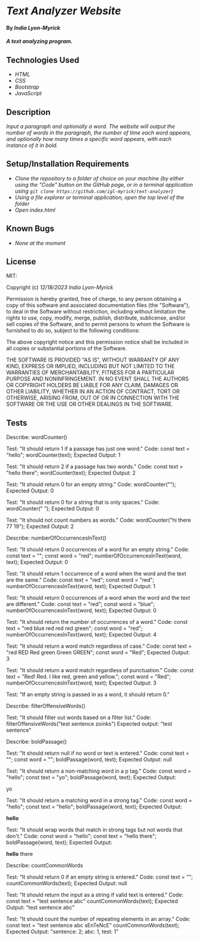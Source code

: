 # _Text Analyzer Website_

#### By _**India Lyon-Myrick**_

#### _A text analyzing program._

## Technologies Used

* _HTML_
* _CSS_
* _Bootstrap_
* _JavaScript_

## Description

_Input a paragraph and optionally a word. The website will output the number of words in the paragraph, the number of time each word appears, and optionally how many times a specific word appears, with each instance of it in bold._

## Setup/Installation Requirements

* _Clone the repository to a folder of choice on your machine (by either using the "Code" button on the GitHub page, or in a terminal application using `git clone https://github.com/igl-myrick/text-analyzer`)_
* _Using a file explorer or terminal application, open the top level of the folder_
* _Open index.html_

## Known Bugs

* _None at the moment_

## License

MIT:

Copyright (c) _12/18/2023_ _India Lyon-Myrick_

Permission is hereby granted, free of charge, to any person obtaining a copy of this software and associated documentation files (the "Software"), to deal in the Software without restriction, including without limitation the rights to use, copy, modify, merge, publish, distribute, sublicense, and/or sell copies of the Software, and to permit persons to whom the Software is furnished to do so, subject to the following conditions:

The above copyright notice and this permission notice shall be included in all copies or substantial portions of the Software.

THE SOFTWARE IS PROVIDED "AS IS", WITHOUT WARRANTY OF ANY KIND, EXPRESS OR IMPLIED, INCLUDING BUT NOT LIMITED TO THE WARRANTIES OF MERCHANTABILITY, FITNESS FOR A PARTICULAR PURPOSE AND NONINFRINGEMENT. IN NO EVENT SHALL THE AUTHORS OR COPYRIGHT HOLDERS BE LIABLE FOR ANY CLAIM, DAMAGES OR OTHER LIABILITY, WHETHER IN AN ACTION OF CONTRACT, TORT OR OTHERWISE, ARISING FROM, OUT OF OR IN CONNECTION WITH THE SOFTWARE OR THE USE OR OTHER DEALINGS IN THE SOFTWARE.

## Tests

Describe: wordCounter()

Test: "It should return 1 if a passage has just one word."
Code:
const text = "hello";
wordCounter(text);
Expected Output: 1

Test: "It should return 2 if a passage has two words."
Code:
const text = "hello there";
wordCounter(text);
Expected Output: 2

Test: "It should return 0 for an empty string."
Code: wordCounter("");
Expected Output: 0

Test: "It should return 0 for a string that is only spaces."
Code: wordCounter("            ");
Expected Output: 0

Test: "It should not count numbers as words."
Code: wordCounter("hi there 77 19");
Expected Output: 2

Describe: numberOfOccurrencesInText()

Test: "It should return 0 occurrences of a word for an empty string."
Code:
const text = "";
const word = "red";
numberOfOccurrencesInText(word, text);
Expected Output: 0

Test: "It should return 1 occurrence of a word when the word and the text are the same."
Code:
const text = "red";
const word = "red";
numberOfOccurrencesInText(word, text);
Expected Output: 1

Test: "It should return 0 occurrences of a word when the word and the text are different."
Code:
const text = "red";
const word = "blue";
numberOfOccurrencesInText(word, text);
Expected Output: 0

Test: "It should return the number of occurrences of a word."
Code:
const text = "red blue red red red green";
const word = "red";
numberOfOccurrencesInText(word, text);
Expected Output: 4

Test: "It should return a word match regardless of case."
Code:
const text = "red RED Red green Green GREEN";
const word = "Red";
Expected Output: 3

Test: "It should return a word match regardless of punctuation."
Code:
const text = "Red! Red. I like red, green and yellow.";
const word = "Red";
numberOfOccurrencesInText(word, text);
Expected Output: 3

Test: "If an empty string is passed in as a word, it should return 0."

Describe: filterOffensiveWords()

Test: "It should filter out words based on a filter list."
Code: filterOffensiveWords("test sentence zoinks")
Expected output: "test sentence"

Describe: boldPassage()

Test: "It should return null if no word or text is entered."
Code:
const text = "";
const word = "";
boldPassage(word, text);
Expected Output: null

Test: "It should return a non-matching word in a p tag."
Code:
const word = "hello";
const text = "yo";
boldPassage(word, text);
Expected Output: <p>yo</p>

Test: "It should return a matching word in a strong tag."
Code: 
const word = "hello";
const text = "hello";
boldPassage(word, text);
Expected Output: <p><strong>hello</strong></p>

Test: "It should wrap words that match in strong tags but not words that don't."
Code:
const word = "hello";
const text = "hello there";
boldPassage(word, text);
Expected Output: <p><strong>hello</strong> there</p>

Describe: countCommonWords

Test: "It should return 0 if an empty string is entered."
Code: 
const text = "";
countCommonWords(text);
Expected Output: null

Test: "It should return the input as a string if valid text is entered."
Code:
const text = "test sentence abc"
countCommonWords(text);
Expected Output: "test sentence abc"

Test: "It should count the number of repeating elements in an array."
Code:
const text = "test sentence abc sEnTeNcE"
countCommonWords(text);
Expected Output: "sentence: 2; abc: 1, test: 1"